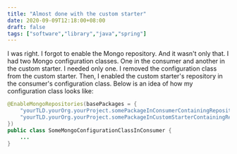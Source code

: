 ```yaml
---
title: "Almost done with the custom starter"
date: 2020-09-09T12:18:00+08:00
draft: false
tags: ["software","library","java","spring"]
---
```

I was right. I forgot to enable the Mongo repository. And it wasn't only that. I had two Mongo configuration classes. One in the consumer and another in the custom starter. I needed only one. I removed the configuration class from the custom starter. Then, I enabled the custom starter's repository in the consumer's configuration class. Below is an idea of how my configuration class looks like:

```java
@EnableMongoRepositories(basePackages = {
    "yourTLD.yourOrg.yourProject.somePackageInConsumerContainingRepositories",
    "yourTLD.yourOrg.yourProject.somePackageInCustomStarterContainingRepositories",
})
public class SomeMongoConfigurationClassInConsumer {
    ...
}
```
